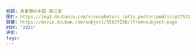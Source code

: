 ```yaml
---
标题: 故事里的中国 第三季
图片: https://img3.doubanio.com/view/photo/s_ratio_poster/public/p2753176512.webp
链接: https://movie.douban.com/subject/35637236/?from=subject-page
时时: "2021"
评价: 
tags:
---
```


